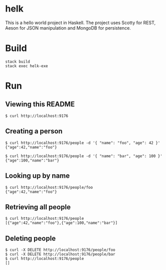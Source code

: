 # helk

This is a hello world project in Haskell. The project uses Scotty for REST, Aeson for JSON manipulation and MongoDB for persistence.

# Build

    stack build
    stack exec helk-exe

# Run

## Viewing this README

    $ curl http://localhost:9176

## Creating a person

    $ curl http://localhost:9176/people -d '{ "name": "foo", "age": 42 }'
    {"age":42,"name":"foo"}

    $ curl http://localhost:9176/people -d '{ "name": "bar", "age": 100 }'
    {"age":100,"name":"bar"}

## Looking up by name

    $ curl http://localhost:9176/people/foo
    {"age":42,"name":"foo"}

## Retrieving all people

    $ curl http://localhost:9176/people
    [{"age":42,"name":"foo"},{"age":100,"name":"bar"}]

## Deleting people

    $ curl -X DELETE http://localhost:9176/people/foo
    $ curl -X DELETE http://localhost:9176/people/bar
    $ curl http://localhost:9176/people
    []

